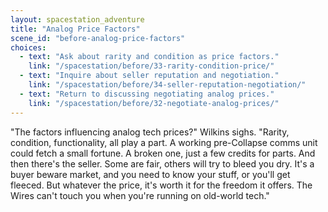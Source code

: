 ```yaml
---
layout: spacestation_adventure
title: "Analog Price Factors"
scene_id: "before-analog-price-factors"
choices:
  - text: "Ask about rarity and condition as price factors."
    link: "/spacestation/before/33-rarity-condition-price/"
  - text: "Inquire about seller reputation and negotiation."
    link: "/spacestation/before/34-seller-reputation-negotiation/"
  - text: "Return to discussing negotiating analog prices."
    link: "/spacestation/before/32-negotiate-analog-prices/"
---
```


"The factors influencing analog tech prices?" Wilkins sighs. "Rarity, condition, functionality, all play a part. A working pre-Collapse comms unit could fetch a small fortune. A broken one, just a few credits for parts. And then there's the seller. Some are fair, others will try to bleed you dry. It's a buyer beware market, and you need to know your stuff, or you'll get fleeced. But whatever the price, it's worth it for the freedom it offers. The Wires can't touch you when you're running on old-world tech."
